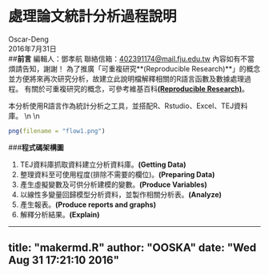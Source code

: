 # 處理論文統計分析過程說明
Oscar-Deng  
2016年7月31日  
##**前言**
編輯人：鄧孝航
聯絡信箱：[402391174@mail.fju.edu.tw](mailto:402391174@mail.fju.edu.tw,402391174@mail.fju.edu.tw?subject=Questions&body=你好，我想請教關於...%0A請盡速回復，謝謝)
內容如有不當煩請告知，謝謝！
為了推廣「可重複研究**(Reproducible Research)**」的概念並方便將來再次研究分析，故建立此說明檔解釋相關的R語言函數及數據處理過程。
有關於可重複研究的概念，可參考維基百科[**(Reproducible Research)**](https://en.wikipedia.org/wiki/Reproducibility#Reproducible_research)。

本分析使用R語言作為統計分析之工具，並搭配R、Rstudio、Excel、TEJ資料庫。
\n
\n



```r
png(filename = "flow1.png")
```


###**程式碼架構圖**

> 
1. TEJ資料庫抓取資料建立分析資料庫。**(Getting Data)**
2. 整理資料至可使用程度(排除不需要的欄位)。**(Preparing Data)**
3. 產生虛擬變數及可供分析建模的變數。**(Produce Variables)**
4. 以線性多變量回歸模型分析資料，並製作相關分析表。**(Analyze)**
5. 產生報表。**(Produce reports and graphs)**
6. 解釋分析結果。**(Explain)**

---
title: "makermd.R"
author: "OOSKA"
date: "Wed Aug 31 17:21:10 2016"
---
